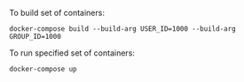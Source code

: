 To build set of containers:

    docker-compose build --build-arg USER_ID=1000 --build-arg GROUP_ID=1000

To run specified set of containers:

    docker-compose up



